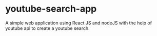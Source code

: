 # youtube-search-app

A simple web application using React JS and nodeJS with the help of youtube api to create a youtube search.
